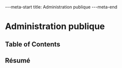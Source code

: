 ---meta-start
title: Administration publique
---meta-end

# Administration publique

## Table of Contents

## Résumé
